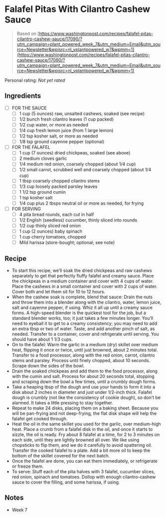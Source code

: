 <!-- Needs Manual Review -->

<!-- Do not modify sections with "AUTO-*". They are updated by make.py -->

# Falafel Pitas With Cilantro Cashew Sauce

> Based on [https://www.washingtonpost.com/recipes/falafel-pitas-cilantro-cashew-sauce/17090/?utm_campaign=plant_powered_week_7&utm_medium=Email&utm_source=Newsletter&wpisrc=nl_vplantpowered_w7&wpmm=1](https://www.washingtonpost.com/recipes/falafel-pitas-cilantro-cashew-sauce/17090/?utm_campaign=plant_powered_week_7&utm_medium=Email&utm_source=Newsletter&wpisrc=nl_vplantpowered_w7&wpmm=1)

<!-- rating=0; (User can specify rating on scale of 1-5) -->
<!-- AUTO-UserRating -->
Personal rating: *Not yet rated*
<!-- /AUTO-UserRating -->

<!-- name_image=None; (User can specify image name) -->
<!-- AUTO-Image -->
<!-- TODO: Capture image -->
<!-- /AUTO-Image -->

## Ingredients

* [ ] FOR THE SAUCE
    * [ ] 1 cup (5 ounces) raw, unsalted cashews, soaked (see recipe)
    * [ ] 1/2 bunch fresh cilantro leaves (1 cup packed)
    * [ ] 1/2 cup water, or more as needed
    * [ ] 1/4 cup fresh lemon juice (from 1 large lemon)
    * [ ] 1/2 tsp kosher salt, or more as needed
    * [ ] 1/8 tsp ground cayenne pepper (optional)
* [ ] FOR THE FALAFEL
    * [ ] 1 cup (7 ounces) dried chickpeas, soaked (see above)
    * [ ] 2 medium cloves garlic
    * [ ] 1/4 medium red onion, coarsely chopped (about 1/4 cup)
    * [ ] 1/2 small carrot, scrubbed well and coarsely chopped (about 1/4 cup)
    * [ ] 1 tbsp coarsely chopped cilantro stems
    * [ ] 1/3 cup loosely packed parsley leaves
    * [ ] 1 1/2 tsp ground cumin
    * [ ] 1 tsp kosher salt
    * [ ] 1/4 cup plus 2 tbsps neutral oil or more as needed, for frying
* [ ] FOR SERVING
    * [ ] 4 pita bread rounds, each cut in half
    * [ ] 1/2 English (seedless) cucumber, thinly sliced into rounds
    * [ ] 1/2 cup thinly sliced red onion
    * [ ] 1 cup (2 ounces) baby spinach
    * [ ] 1 cup cherry tomatoes, chopped
    * [ ] Mild harissa (store-bought; optional; see note)

## Recipe

* To start this recipe, we’ll soak the dried chickpeas and raw cashews separately to get that perfectly fluffy falafel and creamy sauce. Place the chickpeas in a medium container and cover with 4 cups of water. Place the cashews in a small container and cover with 2 cups of water. Cover both and let them sit for 10 to 12 hours.
* When the cashew soak is complete, blend that sauce: Drain the nuts and throw them into a blender along with the cilantro, water, lemon juice, salt and cayenne pepper, if using. Whiz it all up until a creamy sauce forms. A high-speed blender is the quickest tool for the job, but a standard blender works, too; it just takes a few minutes longer. You’ll need to eyeball it to get to a creamy consistency; you may need to add an extra tbsp or two of water. Taste, and add another pinch of salt, as needed. Transfer to a container, cover and refrigerate until serving. You should have about 1 1/3 cups.
* On to the falafel: Warm the garlic in a medium (dry) skillet over medium heat, flipping it once or twice, until just browned, about 2 minutes total. Transfer to a food processor, along with the red onion, carrot, cilantro stems and parsley. Process until finely chopped, about 10 seconds. Scrape down the sides of the bowl.
* Drain the soaked chickpeas and add them to the food processor, along with the cumin and salt. Process for about 20 seconds total, stopping and scraping down the bowl a few times, until a crumbly dough forms.
* Take a heaping tbsp of the dough and use your hands to form it into a disk about 2 inches in diameter and just under 1/2-inch thick. Falafel dough is crumbly (not like the consistency of cookie dough), so don’t be alarmed. It takes a little pressing to stay together.
* Repeat to make 24 disks, placing them on a baking sheet. Because you will be pan-frying and not deep-frying, the flat disk shape will help the falafel get cooked through.
* Heat the oil in the same skillet you used for the garlic, over medium-high heat. Place a crumb from a falafel disk in the oil, and once it starts to sizzle, the oil is ready. Fry about 8 falafel at a time, for 2 to 3 minutes on each side, until they are lightly browned all over. We like using chopsticks to flip them, and we do it carefully to avoid spattering oil. Transfer the cooked falafel to a plate. Add a bit more oil to keep the bottom of the skillet covered for the next batch.
* Once the falafel are done, you can eat them immediately, or refrigerate or freeze them.
* To serve: Stuff each of the pita halves with 3 falafel, cucumber slices, red onion, spinach and tomatoes. Dollop with enough cilantro-cashew sauce to cover the filling, and some harissa, if using.

## Notes

* Week 7
